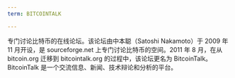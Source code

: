 ```yaml
---
term: BITCOINTALK

---
```

专门讨论比特币的在线论坛。该论坛由中本聪（Satoshi Nakamoto）于 2009 年 11 月开设，是 sourceforge.net 上专门讨论比特币的空间。2011 年 8 月，在从 bitcoin.org 迁移到 bitcointalk.org 的过程中，该论坛更名为 BitcoinTalk。BitcoinTalk 是一个交流信息、新闻、技术辩论和分析的平台。